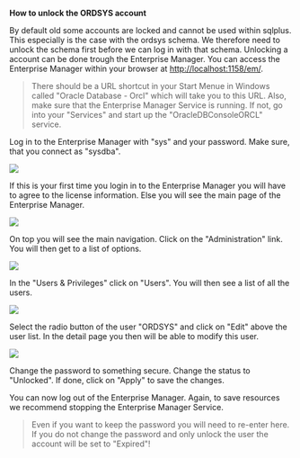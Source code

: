 **How to unlock the ORDSYS account**

By default old some accounts are locked and cannot be used within sqlplus. This especially is the case with the ordsys schema. We therefore need to unlock the schema first before we can log in with that schema. Unlocking a account can be done trough the Enterprise Manager. You can access the Enterprise Manager within your browser at [http://localhost:1158/em/](http://localhost:1158/em/).

> There should be a URL shortcut in your Start Menue in Windows called "Oracle Database - Orcl" which will take you to this URL. Also, make sure that the Enterprise Manager Service is running. If not, go into your "Services" and start up the "OracleDBConsoleORCL" service.

 Log in to the Enterprise Manager with "sys" and your password. Make sure, that you connect as "sysdba".

![](/Razuna_FAQ/img/or1.png)

If this is your first time you login in to the Enterprise Manager you will have to agree to the license information. Else you will see the main page of the Enterprise Manager. 

![](/Razuna_FAQ/img/or2.png)

On top you will see the main navigation. Click on the "Administration" link. You will then get to a list of options.

![](/Razuna_FAQ/img/or3.png)

In the "Users & Privileges" click on "Users". You will then see a list of all the users.

![](/Razuna_FAQ/img/or4.png)

Select the radio button of the user "ORDSYS" and click on "Edit" above the user list. In the detail page you then will be able to modify this user.

![](/Razuna_FAQ/img/or5.png)

Change the password to something secure. Change the status to "Unlocked". If done, click on "Apply" to save the changes.

You can now log out of the Enterprise Manager. Again, to save resources we recommend stopping the Enterprise Manager Service.

> Even if you want to keep the password you will need to re-enter here. If you do not change the password and only unlock the user the account will be set to "Expired"!  

